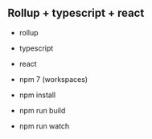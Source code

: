 ## Rollup + typescript + react

- rollup
- typescript
- react
- npm 7 (workspaces)


- npm install
- npm run build
- npm run watch